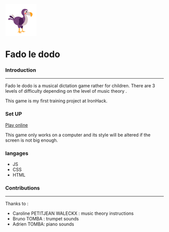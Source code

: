 
<img src="/images/dodoD.png" alt="dodo" width="100"/>

# Fado le dodo

### Introduction
---

Fado le dodo is a musical dictation game rather for children.
There are 3 levels of difficulty depending on the level of music theory .

This game is my first training project at IronHack. 

### Set UP

[Play online](https://sentelnia.github.io/projet1_fado_le_dodo/)


This game only works on a computer and its style will be altered if the screen is not big enough.

### langages

- JS
- CSS
- HTML


### Contributions
---

Thanks to :

- Caroline PETITJEAN WALECKX : music theory instructions
- Bruno TOMBA : trumpet sounds
- Adrien TOMBA: piano sounds









